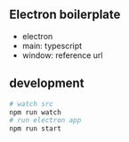 ## Electron boilerplate

- electron
- main: typescript
- window: reference url

## development

```bash
# watch src
npm run watch
# run electron app
npm run start
```